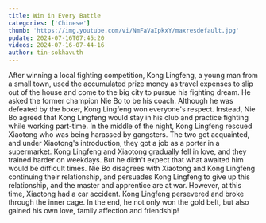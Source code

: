 ```yaml
---
title: Win in Every Battle
categories: ['Chinese']
thumb: 'https://img.youtube.com/vi/NmFaVaIpkxY/maxresdefault.jpg'
pudate: 2024-07-16T07:45:20
videos: 2024-07-16-07-44-16
author: tin-sokhavuth
---
```

After winning a local fighting competition, Kong Lingfeng, a young man from a small town, used the accumulated prize money as travel expenses to slip out of the house and come to the big city to pursue his fighting dream. He asked the former champion Nie Bo to be his coach. Although he was defeated by the boxer, Kong Lingfeng won everyone's respect. Instead, Nie Bo agreed that Kong Lingfeng would stay in his club and practice fighting while working part-time. In the middle of the night, Kong Lingfeng rescued Xiaotong who was being harassed by gangsters. The two got acquainted, and under Xiaotong's introduction, they got a job as a porter in a supermarket. Kong Lingfeng and Xiaotong gradually fell in love, and they trained harder on weekdays. But he didn't expect that what awaited him would be difficult times. Nie Bo disagrees with Xiaotong and Kong Lingfeng continuing their relationship, and persuades Kong Lingfeng to give up this relationship, and the master and apprentice are at war. However, at this time, Xiaotong had a car accident. Kong Lingfeng persevered and broke through the inner cage. In the end, he not only won the gold belt, but also gained his own love, family affection and friendship!
